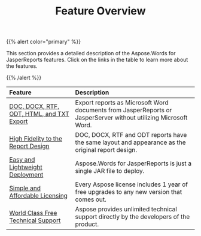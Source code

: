 ﻿---
title: Feature Overview
second_title: Aspose.Words for JasperReports
articleTitle: Feature Overview
linktitle: Feature Overview
description: "This section provides a detailed description of the Aspose.Words for JasperReports features."
type: docs
weight: 10
url: /jasperreports/feature-overview/
---

{{% alert color="primary" %}}

This section provides a detailed description of the Aspose.Words for JasperReports features. Click on the links in the table to learn more about the features. 

{{% /alert %}}

| Feature | Description |
| :- | :- |
| [DOC, DOCX, RTF, ODT, HTML, and TXT Export](/words/jasperreports/doc-docx-rtf-odt-html-and-txt-export/) | Export reports as Microsoft Word documents from JasperReports or JasperServer without utilizing Microsoft Word. |
| [High Fidelity to the Report Design](/words/jasperreports/high-fidelity-to-the-report-design/) | DOC, DOCX, RTF and ODT reports have the same layout and appearance as the original report design. |
| [Easy and Lightweight Deployment](/words/jasperreports/easy-and-lightweight-deployment/) | Aspose.Words for JasperReports is just a single JAR file to deploy. |
| [Simple and Affordable Licensing](/words/jasperreports/simple-and-affordable-licensing/) | Every Aspose license includes 1 year of free upgrades to any new version that comes out. |
| [World Class Free Technical Support](/words/jasperreports/world-class-free-technical-support/) | Aspose provides unlimited technical support directly by the developers of the product. |

